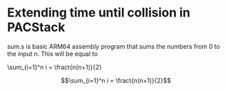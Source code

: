 # Extending time until collision in PACStack
sum.s is basic ARM64 assembly program that sums the numbers from 0 to the input n. This will be equal to 

\sum_{i=1}^n i = \fract{n(n+1)}{2}
```math
\sum_{i=1}^n i = \fract{n(n+1)}{2}
```
